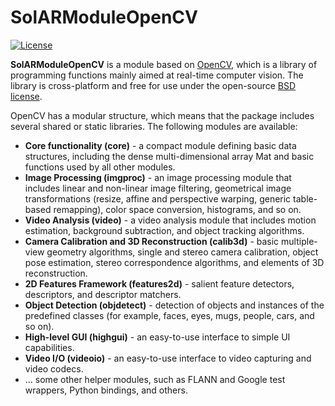 # SolARModuleOpenCV

[![License](https://img.shields.io/github/license/SolARFramework/SolARModuleOpencv?style=flat-square&label=License)](https://www.apache.org/licenses/LICENSE-2.0)

**SolARModuleOpenCV** is a module based on [OpenCV](https://opencv.org/), which is a library of programming functions mainly aimed at real-time computer vision. The library is cross-platform and free for use under the open-source [BSD license](http://www.linfo.org/bsdlicense.html).

OpenCV has a modular structure, which means that the package includes several shared or static libraries. The following modules are available:

- **Core functionality (core)** - a compact module defining basic data structures, including the dense multi-dimensional array Mat and basic functions used by all other modules.
- **Image Processing (imgproc)** - an image processing module that includes linear and non-linear image filtering, geometrical image transformations (resize, affine and perspective warping, generic table-based remapping), color space conversion, histograms, and so on.
- **Video Analysis (video)** - a video analysis module that includes motion estimation, background subtraction, and object tracking algorithms.
- **Camera Calibration and 3D Reconstruction (calib3d)** - basic multiple-view geometry algorithms, single and stereo camera calibration, object pose estimation, stereo correspondence algorithms, and elements of 3D reconstruction.
- **2D Features Framework (features2d)** - salient feature detectors, descriptors, and descriptor matchers.
- **Object Detection (objdetect)** - detection of objects and instances of the predefined classes (for example, faces, eyes, mugs, people, cars, and so on).
- **High-level GUI (highgui)** - an easy-to-use interface to simple UI capabilities.
- **Video I/O (videoio)** - an easy-to-use interface to video capturing and video codecs.
- ... some other helper modules, such as FLANN and Google test wrappers, Python bindings, and others.